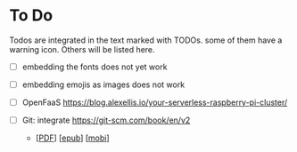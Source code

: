 # To Do

Todos are integrated in the text marked with TODOs. some of them have
a warning icon. Others will be listed here.

- [ ] embedding the fonts does not yet work
- [ ] embedding emojis as images does not work
- [ ] OpenFaaS <https://blog.alexellis.io/your-serverless-raspberry-pi-cluster/>
- [ ] Git: integrate <https://git-scm.com/book/en/v2>

  - [[PDF](https://github.com/progit/progit2/releases/download/2.1.61/progit.pdf)]
    [[epub](https://github.com/progit/progit2/releases/download/2.1.61/progit.epub)]
    [[mobi](https://github.com/progit/progit2/releases/download/2.1.61/progit.mobi)]

